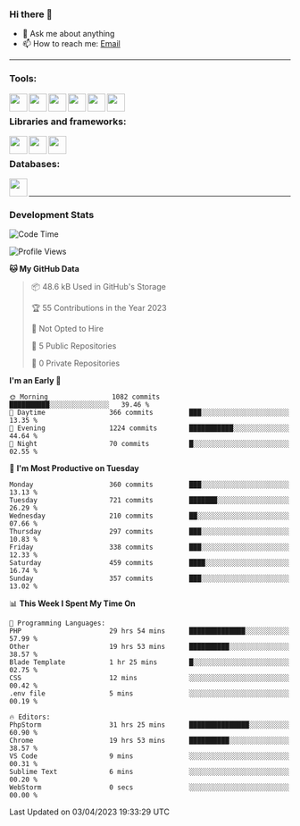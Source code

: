 ### Hi there 👋

- 💬 Ask me about anything
- 📫 How to reach me: [Email]

---

### Tools:
<img align='left' height="32" width="32" src="https://cdn.jsdelivr.net/npm/simple-icons@4.8.0/icons/phpstorm.svg" />
<img align='left' height="32" width="32" src="https://cdn.jsdelivr.net/npm/simple-icons@4.8.0/icons/webstorm.svg" />
<img align='left' height="32" width="32" src="https://cdn.jsdelivr.net/npm/simple-icons@4.8.0/icons/visualstudiocode.svg" />
<img align='left' height="32" width="32" src="https://cdn.jsdelivr.net/npm/simple-icons@4.8.0/icons/sublimetext.svg" />
<img align='left' height="32" width="32" src="https://cdn.jsdelivr.net/npm/simple-icons@4.8.0/icons/laragon.svg" />
<img align='left' height="32" width="32" src="https://cdn.jsdelivr.net/npm/simple-icons@4.8.0/icons/docker.svg" />
<br>

### Libraries and frameworks:
<img align='left' height="32" width="32" src="https://cdn.jsdelivr.net/npm/simple-icons@4.8.0/icons/laravel.svg" />
<img align='left' height="32" width="32" src="https://cdn.jsdelivr.net/npm/simple-icons@4.8.0/icons/vue-dot-js.svg" />
<img align='left' height="32" width="32" src="https://cdn.jsdelivr.net/npm/simple-icons@4.8.0/icons/jquery.svg" />
<br>

### Databases:
<img align='left' height="32" width="32" src="https://cdn.jsdelivr.net/npm/simple-icons@4.8.0/icons/mysql.svg" />
<br>

---
### Development Stats
<!--START_SECTION:waka-->
![Code Time](http://img.shields.io/badge/Code%20Time-1%2C251%20hrs%2027%20mins-blue)

![Profile Views](http://img.shields.io/badge/Profile%20Views-0-blue)

**🐱 My GitHub Data** 

> 📦 48.6 kB Used in GitHub's Storage 
 > 
> 🏆 55 Contributions in the Year 2023
 > 
> 🚫 Not Opted to Hire
 > 
> 📜 5 Public Repositories 
 > 
> 🔑 0 Private Repositories 
 > 
**I'm an Early 🐤** 

```text
🌞 Morning                1082 commits        ██████████░░░░░░░░░░░░░░░   39.46 % 
🌆 Daytime                366 commits         ███░░░░░░░░░░░░░░░░░░░░░░   13.35 % 
🌃 Evening                1224 commits        ███████████░░░░░░░░░░░░░░   44.64 % 
🌙 Night                  70 commits          █░░░░░░░░░░░░░░░░░░░░░░░░   02.55 % 
```
📅 **I'm Most Productive on Tuesday** 

```text
Monday                   360 commits         ███░░░░░░░░░░░░░░░░░░░░░░   13.13 % 
Tuesday                  721 commits         ███████░░░░░░░░░░░░░░░░░░   26.29 % 
Wednesday                210 commits         ██░░░░░░░░░░░░░░░░░░░░░░░   07.66 % 
Thursday                 297 commits         ███░░░░░░░░░░░░░░░░░░░░░░   10.83 % 
Friday                   338 commits         ███░░░░░░░░░░░░░░░░░░░░░░   12.33 % 
Saturday                 459 commits         ████░░░░░░░░░░░░░░░░░░░░░   16.74 % 
Sunday                   357 commits         ███░░░░░░░░░░░░░░░░░░░░░░   13.02 % 
```


📊 **This Week I Spent My Time On** 

```text
💬 Programming Languages: 
PHP                      29 hrs 54 mins      ██████████████░░░░░░░░░░░   57.99 % 
Other                    19 hrs 53 mins      ██████████░░░░░░░░░░░░░░░   38.57 % 
Blade Template           1 hr 25 mins        █░░░░░░░░░░░░░░░░░░░░░░░░   02.75 % 
CSS                      12 mins             ░░░░░░░░░░░░░░░░░░░░░░░░░   00.42 % 
.env file                5 mins              ░░░░░░░░░░░░░░░░░░░░░░░░░   00.19 % 

🔥 Editors: 
PhpStorm                 31 hrs 25 mins      ███████████████░░░░░░░░░░   60.90 % 
Chrome                   19 hrs 53 mins      ██████████░░░░░░░░░░░░░░░   38.57 % 
VS Code                  9 mins              ░░░░░░░░░░░░░░░░░░░░░░░░░   00.31 % 
Sublime Text             6 mins              ░░░░░░░░░░░░░░░░░░░░░░░░░   00.20 % 
WebStorm                 0 secs              ░░░░░░░░░░░░░░░░░░░░░░░░░   00.00 % 
```


 Last Updated on 03/04/2023 19:33:29 UTC
<!--END_SECTION:waka-->

[huyviet]: https://huyviet.vn/
[EMAIl]: https://mail.google.com/mail/u/0/?fs=1&tf=cm&source=mailto&to=huynguyenviet0110@gmail.com
